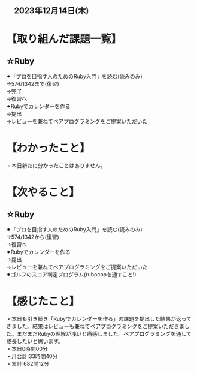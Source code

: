 ## 　2023年12月14日(木)
# 【取り組んだ課題一覧】
## ☆Ruby
⚫︎「プロを目指す人のためのRuby入門」を読む(読みのみ)<br>
→574/1342まで(復習)<br>
→完了<br>
→復習へ<br>
⚫︎Rubyでカレンダーを作る<br>
→提出<br>
→レビューを兼ねてペアプログラミングをご提案いただいた<br>
# 【わかったこと】
・本日新たに分かったことはありません。<br>
# 【次やること】
## ☆Ruby
⚫︎「プロを目指す人のためのRuby入門」を読む(読みのみ)<br>
→574/1342から(復習)<br>
→復習へ<br>
⚫︎Rubyでカレンダーを作る<br>
→提出<br>
→レビューを兼ねてペアプログラミングをご提案いただいた<br>
⚫︎ゴルフのスコア判定プログラム(rubocopを通すこと!)
# 【感じたこと】
・本日も引き続き「Rubyでカレンダーを作る」の課題を提出した結果が返ってきました。結果はレビューも兼ねてペアプログラミングをご提案いただきました。まだまだRubyの理解が浅いと痛感しました。ペアプログラミングを通して成長したいと思います。<br>
・本日0時間00分<br>
・月合計:33時間40分<br>
・累計:682間12分<br>
